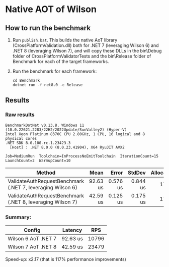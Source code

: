 # Native AOT of Wilson

## How to run the benchmark

1. Run `publish.bat`. This builds the native AoT library (CrossPlatformValidation.dll) both for .NET 7 (leveraging
   Wilson 6) and .NET 8 (leveraging Wilson 7), and will copy these DLLs in the bin\Debug folder of CrossPlatformValidatorTests
   and the bin\Release folder of Benchmark for each of the target frameworks.
1. Run the benchmark for each framework:

   ```shell
   cd Benchmark
   dotnet run -f net8.0 -c Release
   ```

## Results

### Raw results

```text
BenchmarkDotNet v0.13.8, Windows 11 (10.0.22621.2283/22H2/2022Update/SunValley2) (Hyper-V)
Intel Xeon Platinum 8370C CPU 2.80GHz, 1 CPU, 16 logical and 8 physical cores
.NET SDK 8.0.100-rc.1.23423.3
  [Host] : .NET 8.0.0 (8.0.23.41904), X64 RyuJIT AVX2

Job=MediumRun  Toolchain=InProcessNoEmitToolchain  IterationCount=15
LaunchCount=2  WarmupCount=10
```

| Method                       | Mean     | Error    | StdDev   | Allocated |
|----------------------------- |---------:|---------:|---------:|----------:|
| ValidateAuthRequestBenchmark (.NET 7, leveraging Wilson 6) | 92.63 us | 0.576 us | 0.844 us |     176 B |
| ValidateAuthRequestBenchmark (.NET 8, leveraging Wilson 7) | 42.59 us | 0.125 us | 0.175 us |     176 B |

### Summary:

| Config | Latency | RPS |
| -----  | --- | ----  |
| Wilson 6 AoT .NET 7 | 92.63 us | 10796
| Wilson 7 AoT .NET 8 | 42.59 us | 23479

Speed-up: x2.17 (that is 117% performance improvements)